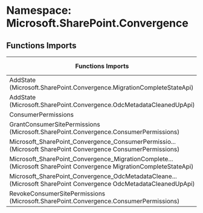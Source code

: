 # Namespace: Microsoft.SharePoint.Convergence

## Functions Imports

Functions Imports | SPO | SP 2019 | SP 2016 | SP 2013
----------|:---:|:-------:|:-------:|:-------:
AddState (Microsoft.SharePoint.Convergence.MigrationCompleteStateApi) | ✅ | ❌ | ❌ | ❌
AddState (Microsoft.SharePoint.Convergence.OdcMetadataCleanedUpApi) | ✅ | ❌ | ❌ | ❌
ConsumerPermissions | ✅ | ❌ | ❌ | ❌
GrantConsumerSitePermissions (Microsoft.SharePoint.Convergence.ConsumerPermissions) | ✅ | ❌ | ❌ | ❌
<span title="Microsoft_SharePoint_Convergence_ConsumerPermissions">Microsoft_SharePoint_Convergence_ConsumerPermissio...</span> (Microsoft SharePoint Convergence ConsumerPermissions) | ✅ | ❌ | ❌ | ❌
<span title="Microsoft_SharePoint_Convergence_MigrationCompleteStateApi">Microsoft_SharePoint_Convergence_MigrationComplete...</span> (Microsoft SharePoint Convergence MigrationCompleteStateApi) | ✅ | ❌ | ❌ | ❌
<span title="Microsoft_SharePoint_Convergence_OdcMetadataCleanedUpApi">Microsoft_SharePoint_Convergence_OdcMetadataCleane...</span> (Microsoft SharePoint Convergence OdcMetadataCleanedUpApi) | ✅ | ❌ | ❌ | ❌
RevokeConsumerSitePermissions (Microsoft.SharePoint.Convergence.ConsumerPermissions) | ✅ | ❌ | ❌ | ❌